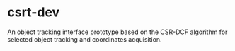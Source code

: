 # csrt-dev
An object tracking interface prototype based on the CSR-DCF algorithm for selected object tracking and coordinates acquisition.
